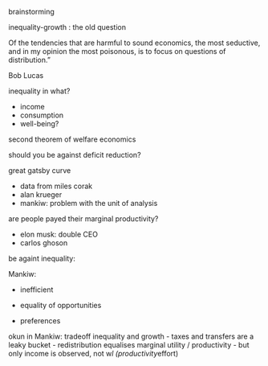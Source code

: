 


brainstorming


inequality-growth : the old question


Of the tendencies that are harmful to sound economics, the most seductive, and in my opinion the most poisonous, is to focus on questions of distribution.”

Bob Lucas


inequality in what?
- income
- consumption
- well-being?


second theorem of welfare economics

should you be against deficit reduction?

great gatsby curve
- data from miles corak
- alan krueger
- mankiw: problem with the unit of analysis

are people payed their marginal productivity?
- elon musk: double CEO
- carlos ghoson


be againt inequality:

Mankiw: 
- inefficient
- equality of opportunities

- preferences


okun in Mankiw: tradeoff inequality and growth
    - taxes and transfers are a leaky bucket
    - redistribution equalises marginal utility / productivity
    - but only income is observed, not w*l (productivity*effort)

